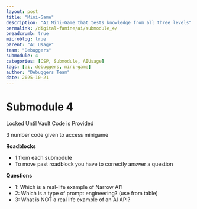 ```yaml
---
layout: post
title: "Mini-Game"
description: "AI Mini-Game that tests knowledge from all three levels"
permalink: /digital-famine/ai/submodule_4/
breadcrumb: true
microblog: true
parent: "AI Usage"
team: "Debuggers"
submodule: 4
categories: [CSP, Submodule, AIUsage]
tags: [ai, debuggers, mini-game]
author: "Debuggers Team"
date: 2025-10-21
---
```


# Submodule 4

Locked Until Vault Code is Provided

 3 number code given to access minigame

**Roadblocks**
- 1 from each submodule
- To move past roadblock you have to correctly answer a question

**Questions**
- 1: Which is a real-life example of Narrow AI?
- 2: Which is a type of prompt engineering? (use from table)
- 3: What is NOT a real life example of an AI API?
